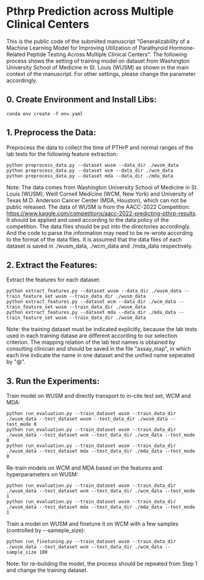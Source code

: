 # Pthrp Prediction across Multiple Clinical Centers

This is the public code of the submiited manuscript "Generalizability of a Machine Learning Model for Improving Utilization of Parathyroid Hormone-Related Peptide Testing Across Multiple Clinical Centers".
The following process shows the setting of training model on dataset from Washington University School of Medicine in St. Louis (WUSM) as shown in the main context of the manuscript. For other settings, please change the parameter accordingly.

## 0. Create Environment and Install Libs:

```
conda env create -f env.yaml
```

## 1. Preprocess the Data:
Preprocess the data to collect the time of PTHrP and normal ranges of the lab tests for the following feature extraction:
```
python preprocess_data.py --dataset wusm --data_dir ./wusm_data
python preprocess_data.py --dataset wcm --data_dir ./wcm_data
python preprocess_data.py --dataset mda --data_dir ./mda_data
```
Note: The data comes from Washington University School of Medicine in St. Louis (WUSM), Weill Cornell Medicine (WCM, New York) and University of Texas M.D. Anderson Cancer Center (MDA, Houston), which can not be public released. 
The data of WUSM is from the AACC-2022 Competition: https://www.kaggle.com/competitions/aacc-2022-predicting-pthrp-results. It should be applied and used according to the data policy of the competition.
The data files should be put into the directories accordingly. And the code to parse the information may need to be re-wrote according to the format of the data files. It is assumed that the data files of each dataset is saved in ./wusm_data, ./wcm_data and ./mda_data respectively.

## 2. Extract the Features:
Extract the features for each dataset:
```
python extract_features.py --dataset wusm --data_dir ./wusm_data --train_feature_set wusm --train_data_dir ./wusm_data
python extract_features.py --dataset wcm --data_dir ./wcm_data --train_feature_set wusm --train_data_dir ./wusm_data
python extract_features.py --dataset mda --data_dir ./mda_data --train_feature_set wusm --train_data_dir ./wusm_data
```
Note: the training dataset must be indicated explicitly, because the lab tests used in each training datase are different according to our selection criterion. The mapping relation of the lab test names is obtained by consulting clinician and should be saved in the file "assay_map", in which each line indicate the name in one dataset and the unified name seperated by "@". 

## 3. Run the Experiments:
Train model on WUSM and directly transport to in-cite test set, WCM and MDA:
```
python run_evaluation.py --train_dataset wusm --train_data_dir ./wusm_data --test_dataset wusm --test_data_dir ./wusm_data --test_mode 0
python run_evaluation.py --train_dataset wusm --train_data_dir ./wusm_data --test_dataset wcm --test_data_dir ./wcm_data --test_mode 0
python run_evaluation.py --train_dataset wusm --train_data_dir ./wusm_data --test_dataset mda --test_data_dir ./mda_data --test_mode 0
```
Re-train models on WCM and MDA based on the features and hyperparameters on WUSM:
```
python run_evaluation.py --train_dataset wusm --train_data_dir ./wusm_data --test_dataset wcm --test_data_dir ./wcm_data --test_mode 1
python run_evaluation.py --train_dataset wusm --train_data_dir ./wusm_data --test_dataset mda --test_data_dir ./mda_data --test_mode 1
```
Train a model on WUSM and finetune it on WCM with a few samples (controlled by --sameple_size):
```
python run_finetuning.py --train_dataset wusm --train_data_dir ./wusm_data --test_dataset wcm --test_data_dir ./wcm_data --sample_size 100
```
Note: for re-building the model, the process should be repeated from Step 1 and change the training dataset.
